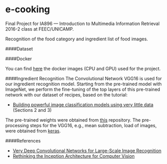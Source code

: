 # e-cooking

Final Project for IA896 — Introduction to Multimedia Information Retrieval 2016-2 class at FEEC/UNICAMP.

Recognition of the food category and ingredient list of food images. 

####Dataset


<!--figura dos datasets, talvez mais informação sobre eles, proporcao de receitas por ingrediente, etc-->

####Docker

You can find [here](./docker/README.md) the docker images (CPU and GPU) used for the project.

<!--Resultados finais para categoria e ingredientes. Dificuldades, proximos passos, o que deu errado tambem.-->

####Ingredient Recognition
The Convolutional Network VGG16 is used for our ingredient recognition model. Starting from the pre-trained model with ImageNet,
we perform the fine-tuning of the top layers of this pre-trained network with our dataset of recipes, based on the tutorial:

+    [Building powerful image classification models using very little data](https://blog.keras.io/building-powerful-image-classification-models-using-very-little-data.html) (Sections 2 and 3)

The pre-trained weights were obtained from [this](https://gist.github.com/baraldilorenzo/07d7802847aaad0a35d3) repository.
The pre-processing steps for the VGG16, e.g., mean subtraction, load of images, were obtained from [keras](https://github.com/fchollet/keras).


####References

+ [Very Deep Convolutional Networks for Large-Scale Image Recognition](https://arxiv.org/abs/1409.1556)  
+ [Rethinking the Inception Architecture for Computer Vision](https://arxiv.org/abs/1512.00567)  